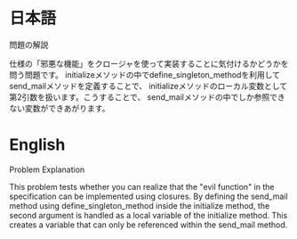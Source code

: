 # 日本語

問題の解説

仕様の「邪悪な機能」をクロージャを使って実装することに気付けるかどうかを問う問題です。
initializeメソッドの中でdefine_singleton_methodを利用してsend_mailメソッドを定義することで、
initializeメソッドのローカル変数として第2引数を扱います。こうすることで、
send_mailメソッドの中でしか参照できない変数ができあがります。

# English

Problem Explanation

This problem tests whether you can realize that the "evil function" in the specification can be implemented using closures.
By defining the send_mail method using define_singleton_method inside the initialize method,
the second argument is handled as a local variable of the initialize method. This creates
a variable that can only be referenced within the send_mail method.
